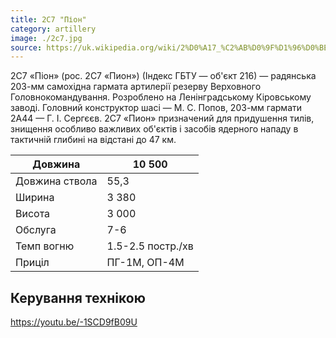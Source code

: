 ```yaml
---
title: 2С7 "Піон"
category: artillery
image: ./2c7.jpg
source: https://uk.wikipedia.org/wiki/2%D0%A17_%C2%AB%D0%9F%D1%96%D0%BE%D0%BD%C2%BB
---
```


2С7 «Піон» (рос. 2С7 «Пион») (Індекс ГБТУ — об'єкт 216) — радянська 203-мм самохідна гармата артилерії резерву Верховного Головнокомандування. Розроблено на Ленінградському Кіровському заводі. Головний конструктор шасі — М. С. Попов, 203-мм гармати 2А44 — Г. І. Сергєєв. 2С7 «Пион» призначений для придушення тилів, знищення особливо важливих об'єктів і засобів ядерного нападу в тактичній глибині на відстані до 47 км. 

Довжина |	10 500
------|------
Довжина ствола | 	55,3
Ширина |	3 380
Висота |	3 000
Обслуга |	7-6
Темп вогню |	1.5-2.5 постр./хв
Приціл |	ПГ-1М, ОП-4М

## Керування технікою

https://youtu.be/-1SCD9fB09U